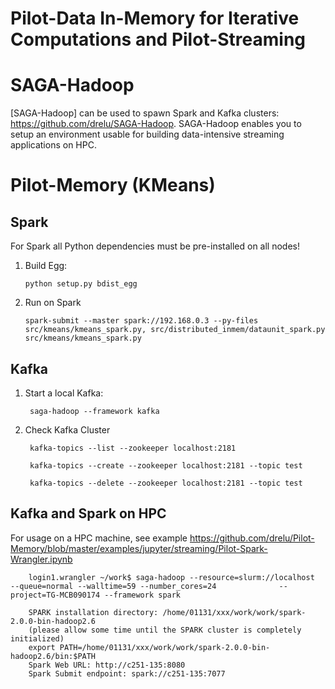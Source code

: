 # Pilot-Data In-Memory for Iterative Computations and Pilot-Streaming

# SAGA-Hadoop

[SAGA-Hadoop] can be used to spawn Spark and Kafka clusters: <https://github.com/drelu/SAGA-Hadoop>. SAGA-Hadoop enables you to setup an environment usable for building data-intensive streaming applications on HPC.


# Pilot-Memory (KMeans)

## Spark

For Spark all Python dependencies must be pre-installed on all nodes!


 1. Build Egg:
 
        python setup.py bdist_egg


 2. Run on Spark       
  
        spark-submit --master spark://192.168.0.3 --py-files src/kmeans/kmeans_spark.py, src/distributed_inmem/dataunit_spark.py src/kmeans/kmeans_spark.py


## Kafka

1. Start a local Kafka:

        saga-hadoop --framework kafka
    

    
2. Check Kafka Cluster
    
        kafka-topics --list --zookeeper localhost:2181

        kafka-topics --create --zookeeper localhost:2181 --topic test

        kafka-topics --delete --zookeeper localhost:2181 --topic test


## Kafka and Spark on HPC

For usage on a HPC machine, see example <https://github.com/drelu/Pilot-Memory/blob/master/examples/jupyter/streaming/Pilot-Spark-Wrangler.ipynb>
    
        login1.wrangler ~/work$ saga-hadoop --resource=slurm://localhost              --queue=normal --walltime=59 --number_cores=24              --project=TG-MCB090174 --framework spark
         
        SPARK installation directory: /home/01131/xxx/work/work/spark-2.0.0-bin-hadoop2.6
        (please allow some time until the SPARK cluster is completely initialized)
        export PATH=/home/01131/xxx/work/work/spark-2.0.0-bin-hadoop2.6/bin:$PATH
        Spark Web URL: http://c251-135:8080
        Spark Submit endpoint: spark://c251-135:7077
    
